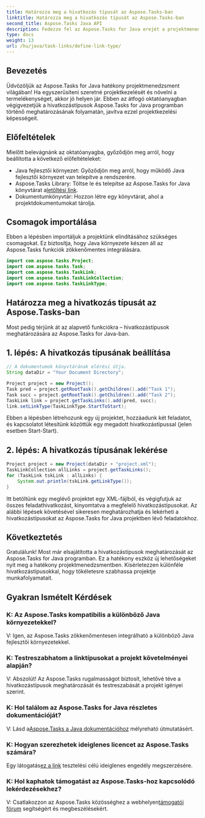 ```yaml
---
title: Határozza meg a hivatkozás típusát az Aspose.Tasks-ban
linktitle: Határozza meg a hivatkozás típusát az Aspose.Tasks-ban
second_title: Aspose.Tasks Java API
description: Fedezze fel az Aspose.Tasks for Java erejét a projektmenedzsmentben. Határozzon meg és szabjon testre hivatkozástípusokat könnyedén lépésről lépésre bemutató oktatóanyagunkkal.
type: docs
weight: 13
url: /hu/java/task-links/define-link-type/
---
```

## Bevezetés
Üdvözöljük az Aspose.Tasks for Java hatékony projektmenedzsment világában! Ha egyszerűsíteni szeretné projektkezelését és növelni a termelékenységet, akkor jó helyen jár. Ebben az átfogó oktatóanyagban végigvezetjük a hivatkozástípusok Aspose.Tasks for Java programban történő meghatározásának folyamatán, javítva ezzel projektkezelési képességeit.
## Előfeltételek
Mielőtt belevágnánk az oktatóanyagba, győződjön meg arról, hogy beállította a következő előfeltételeket:
- Java fejlesztői környezet: Győződjön meg arról, hogy működő Java fejlesztői környezet van telepítve a rendszerére.
-  Aspose.Tasks Library: Töltse le és telepítse az Aspose.Tasks for Java könyvtárat a[letöltési link](https://releases.aspose.com/tasks/java/).
- Dokumentumkönyvtár: Hozzon létre egy könyvtárat, ahol a projektdokumentumokat tárolja.
## Csomagok importálása
Ebben a lépésben importáljuk a projektünk elindításához szükséges csomagokat. Ez biztosítja, hogy Java környezete készen áll az Aspose.Tasks funkciók zökkenőmentes integrálására.
```java
import com.aspose.tasks.Project;
import com.aspose.tasks.Task;
import com.aspose.tasks.TaskLink;
import com.aspose.tasks.TaskLinkCollection;
import com.aspose.tasks.TaskLinkType;
```
## Határozza meg a hivatkozás típusát az Aspose.Tasks-ban
Most pedig térjünk át az alapvető funkciókra – hivatkozástípusok meghatározására az Aspose.Tasks for Java-ban.
## 1. lépés: A hivatkozás típusának beállítása
```java
// A dokumentumok könyvtárának elérési útja.
String dataDir = "Your Document Directory";

Project project = new Project();
Task pred = project.getRootTask().getChildren().add("Task 1");
Task succ = project.getRootTask().getChildren().add("Task 2");
TaskLink link = project.getTaskLinks().add(pred, succ);
link.setLinkType(TaskLinkType.StartToStart);
```
Ebben a lépésben létrehozunk egy új projektet, hozzáadunk két feladatot, és kapcsolatot létesítünk közöttük egy megadott hivatkozástípussal (jelen esetben Start-Start).
## 2. lépés: A hivatkozás típusának lekérése
```java
Project project = new Project(dataDir + "project.xml");
TaskLinkCollection allLinks = project.getTaskLinks();
for (TaskLink tskLink : allLinks) {
    System.out.println(tskLink.getLinkType());
}
```
Itt betöltünk egy meglévő projektet egy XML-fájlból, és végigfutjuk az összes feladathivatkozást, kinyomtatva a megfelelő hivatkozástípusokat.
Az alábbi lépések követésével sikeresen meghatározhatja és lekérheti a hivatkozástípusokat az Aspose.Tasks for Java projektben lévő feladatokhoz.
## Következtetés
Gratulálunk! Most már elsajátította a hivatkozástípusok meghatározását az Aspose.Tasks for Java programban. Ez a hatékony eszköz új lehetőségeket nyit meg a hatékony projektmenedzsmentben. Kísérletezzen különféle hivatkozástípusokkal, hogy tökéletesre szabhassa projektje munkafolyamatait.
## Gyakran Ismételt Kérdések
### K: Az Aspose.Tasks kompatibilis a különböző Java környezetekkel?
V: Igen, az Aspose.Tasks zökkenőmentesen integrálható a különböző Java fejlesztői környezetekkel.
### K: Testreszabhatom a linktípusokat a projekt követelményei alapján?
V: Abszolút! Az Aspose.Tasks rugalmasságot biztosít, lehetővé téve a hivatkozástípusok meghatározását és testreszabását a projekt igényei szerint.
### K: Hol találom az Aspose.Tasks for Java részletes dokumentációját?
 V: Lásd a[Aspose.Tasks a Java dokumentációhoz](https://reference.aspose.com/tasks/java/) mélyreható útmutatásért.
### K: Hogyan szerezhetek ideiglenes licencet az Aspose.Tasks számára?
 Egy látogatás[ez a link](https://purchase.aspose.com/temporary-license/) tesztelési célú ideiglenes engedély megszerzésére.
### K: Hol kaphatok támogatást az Aspose.Tasks-hoz kapcsolódó lekérdezésekhez?
 V: Csatlakozzon az Aspose.Tasks közösséghez a webhelyen[támogatói fórum](https://forum.aspose.com/c/tasks/15) segítségért és megbeszélésekért.